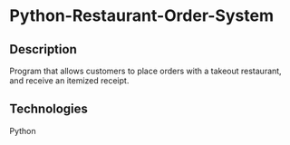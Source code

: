 # Python-Restaurant-Order-System

## Description
Program that allows customers to place orders with a takeout restaurant, and receive an itemized receipt.

## Technologies
Python

